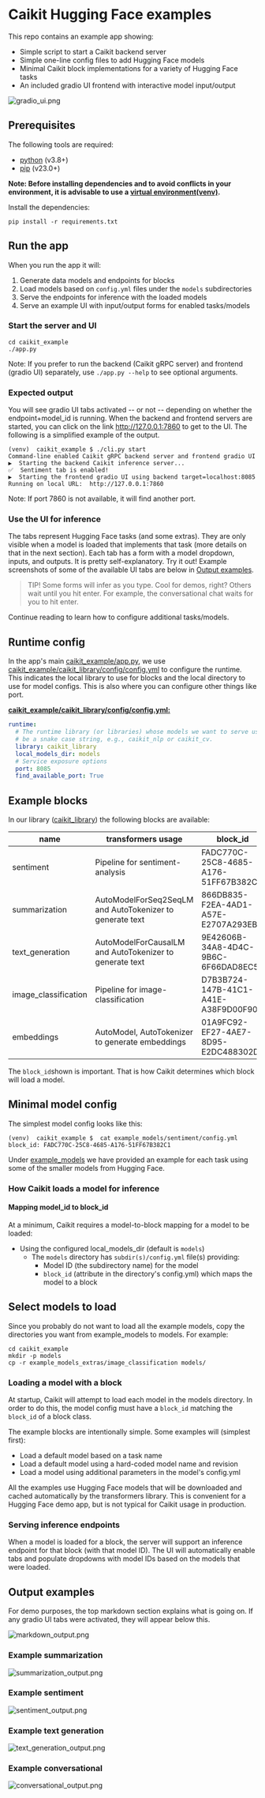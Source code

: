 # Caikit Hugging Face examples

This repo contains an example app showing:

* Simple script to start a Caikit backend server
* Simple one-line config files to add Hugging Face models
* Minimal Caikit block implementations for a variety of Hugging Face tasks
* An included gradio UI frontend with interactive model input/output

![gradio_ui.png](doc/images/gradio_ui.png)

## Prerequisites

The following tools are required:

- [python](https://www.python.org) (v3.8+)
- [pip](https://pypi.org/project/pip/) (v23.0+)

**Note: Before installing dependencies and to avoid conflicts in your environment, it is advisable to use a [virtual environment(venv)](https://docs.python.org/3/library/venv.html).**

Install the dependencies:

```shell
pip install -r requirements.txt
```

## Run the app

When you run the app it will:

1. Generate data models and endpoints for blocks
2. Load models based on `config.yml` files under the `models` subdirectories
3. Serve the endpoints for inference with the loaded models
4. Serve an example UI with input/output forms for enabled tasks/models

### Start the server and UI

```shell
cd caikit_example
./app.py
```

Note:  If you prefer to run the backend (Caikit gRPC server) and frontend (gradio UI) separately, use `./app.py --help` to see optional arguments.

### Expected output

You will see gradio UI tabs activated -- or not -- depending on whether the endpoint+model_id is running. When the backend and frontend servers are started, you can click on the link <http://127.0.0.1:7860> to get to the UI. The following is a simplified example of the output.

```ShellSession
(venv)  caikit_example $ ./cli.py start 
Command-line enabled Caikit gRPC backend server and frontend gradio UI
▶️  Starting the backend Caikit inference server...
✅️  Sentiment tab is enabled!
▶️  Starting the frontend gradio UI using backend target=localhost:8085
Running on local URL:  http://127.0.0.1:7860
```

Note:  If port 7860 is not available, it will find another port.

### Use the UI for inference

The tabs represent Hugging Face tasks (and some extras). They are only visible when a model is loaded that implements that task (more details on that in the next section). Each tab has a form with a model dropdown, inputs, and outputs.  It is pretty self-explanatory.  Try it out!  Example screenshots of some of the available UI tabs are below in [Output examples](#output-examples).

> TIP!  Some forms will infer as you type. Cool for demos, right? Others wait until you hit enter. For example, the conversational chat waits for you to hit enter.

Continue reading to learn how to configure additional tasks/models.

## Runtime config

In the app's main [caikit_example/app.py](caikit_example/app.py), we use [caikit_example/caikit_library/config/config.yml](caikit_example/caikit_library/config/config.yml) to configure the runtime. This indicates the local library to use for blocks and the local directory to use for model configs. This is also where you can configure other things like port.

**[caikit_example/caikit_library/config/config.yml:](caikit_example/caikit_library/config/config.yml)**

```yaml
runtime:
  # The runtime library (or libraries) whose models we want to serve using Caikit Runtime. This should
  # be a snake case string, e.g., caikit_nlp or caikit_cv.
  library: caikit_library
  local_models_dir: models
  # Service exposure options
  port: 8085
  find_available_port: True
```

## Example blocks

In our library ([caikit_library](caikit_example/caikit_library)) the following blocks are available:

| name                 | transformers usage                                       | block_id                             |
|----------------------|----------------------------------------------------------|--------------------------------------|
| sentiment            | Pipeline for sentiment-analysis                          | FADC770C-25C8-4685-A176-51FF67B382C1 |
| summarization        | AutoModelForSeq2SeqLM and AutoTokenizer to generate text | 866DB835-F2EA-4AD1-A57E-E2707A293EB9 |
| text_generation      | AutoModelForCausalLM and AutoTokenizer to generate text  | 9E42606B-34A8-4D4C-9B6C-6F66DAD8EC5A |
| image_classification | Pipeline for image-classification                        | D7B3B724-147B-41C1-A41E-A38F9D00F905 |
| embeddings           | AutoModel, AutoTokenizer to generate embeddings          | 01A9FC92-EF27-4AE7-8D95-E2DC488302D4 |

The `block_id`shown is important.  That is how Caikit determines which block will load a model.

## Minimal model config

The simplest model config looks like this:

```ShellSession
(venv)  caikit_example $  cat example_models/sentiment/config.yml
block_id: FADC770C-25C8-4685-A176-51FF67B382C1
```

Under [example_models](caikit_example/example_models) we have provided an example for each task using some of the smaller models from Hugging Face.

### How Caikit loads a model for inference

#### Mapping model_id to block_id

At a minimum, Caikit requires a model-to-block mapping for a model to be loaded:

* Using the configured local_models_dir (default is `models`)
  * The `models` directory has `subdir(s)/config.yml` file(s) providing:
    * Model ID (the subdirectory name) for the model
    * `block_id` (attribute in the directory's config.yml) which maps the model to a block

## Select models to load

Since you probably do not want to load all the example models, copy the directories you want from example_models to models. For example:

```shell
cd caikit_example
mkdir -p models
cp -r example_models_extras/image_classification models/
```

### Loading a model with a block

At startup, Caikit will attempt to load each model in the models directory. In order to do this, the model config must have a `block_id` matching the `block_id` of a block class.

The example blocks are intentionally simple. Some examples will (simplest first):

* Load a default model based on a task name
* Load a default model using a hard-coded model name and revision
* Load a model using additional parameters in the model's config.yml

All the examples use Hugging Face models that will be downloaded and cached automatically by the transformers library. This is convenient for a Hugging Face demo app, but is not typical for Caikit usage in production.

### Serving inference endpoints

When a model is loaded for a block, the server will support an inference endpoint for that block (with that model ID). The UI will automatically enable tabs and populate dropdowns with model IDs based on the models that were loaded.

## Output examples

For demo purposes, the top markdown section explains what is going on.  If any gradio UI tabs were activated, they will appear below this.

![markdown_output.png](doc/images/markdown_output.png)

### Example summarization

![summarization_output.png](doc/images/summarization_output.png)

### Example sentiment

![sentiment_output.png](doc/images/sentiment_output.png)

### Example text generation

![text_generation_output.png](doc/images/text_generation_output.png)

### Example conversational

![conversational_output.png](doc/images/conversational_output.png)
